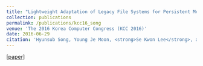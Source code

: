 ```yaml
---
title: "Lightweight Adaptation of Legacy File Systems for Persistent Memory based Storage"
collection: publications
permalink: /publications/kcc16_song
venue: 'The 2016 Korea Computer Congress (KCC 2016)'
date: 2016-06-29
citation: 'Hyunsub Song, Young Je Moon, <strong>Se Kwon Lee</strong>, and Sam H. Noh, Proceedings of <i>the 2016 Korea Computer Congress</i> (<strong>KCC 2016</strong>, <span style="color:red">Best Paper Award</span>).'
---
```

[[paper]](http://sekwonlee.github.io/files/kcc16_song.pdf)
